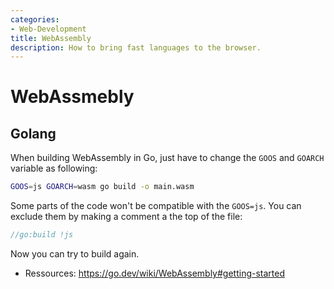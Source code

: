 ```yaml
---
categories:
- Web-Development
title: WebAssembly
description: How to bring fast languages to the browser.
---
```


# WebAssmebly

## Golang
When building WebAssembly in Go, just have to change the `GOOS` and `GOARCH` variable as following:
```bash
GOOS=js GOARCH=wasm go build -o main.wasm
```
Some parts of the code won't be compatible with the `GOOS=js`. You can exclude them by making a comment a the top of the file:
```go
//go:build !js
```
Now you can try to build again.

- Ressources: https://go.dev/wiki/WebAssembly#getting-started


